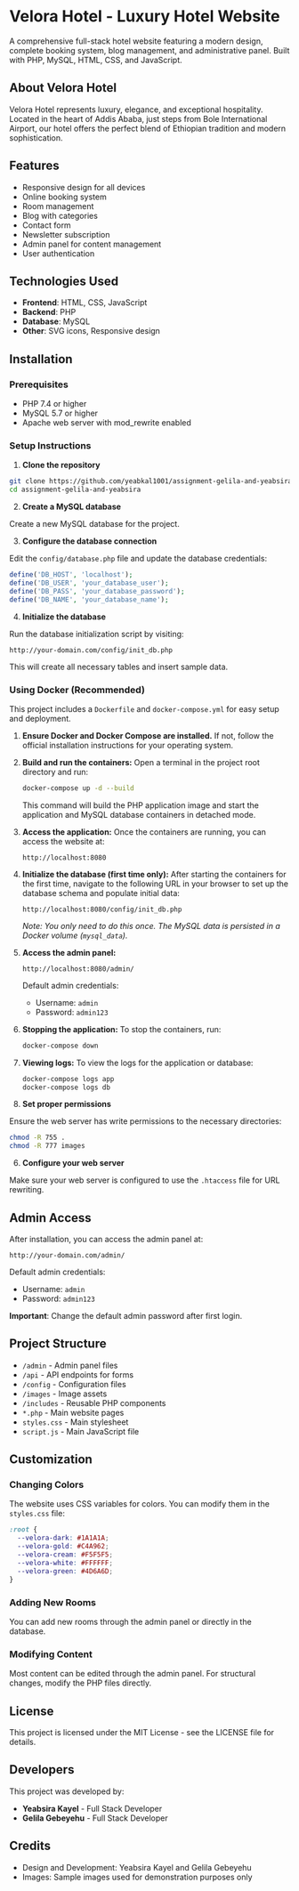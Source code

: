 # Velora Hotel - Luxury Hotel Website

A comprehensive full-stack hotel website featuring a modern design, complete booking system, blog management, and administrative panel. Built with PHP, MySQL, HTML, CSS, and JavaScript.

## About Velora Hotel

Velora Hotel represents luxury, elegance, and exceptional hospitality. Located in the heart of Addis Ababa, just steps from Bole International Airport, our hotel offers the perfect blend of Ethiopian tradition and modern sophistication.

## Features

- Responsive design for all devices
- Online booking system
- Room management
- Blog with categories
- Contact form
- Newsletter subscription
- Admin panel for content management
- User authentication

## Technologies Used

- **Frontend**: HTML, CSS, JavaScript
- **Backend**: PHP
- **Database**: MySQL
- **Other**: SVG icons, Responsive design

## Installation

### Prerequisites

- PHP 7.4 or higher
- MySQL 5.7 or higher
- Apache web server with mod_rewrite enabled

### Setup Instructions

1. **Clone the repository**

```bash
git clone https://github.com/yeabkal1001/assignment-gelila-and-yeabsira.git
cd assignment-gelila-and-yeabsira
```

2. **Create a MySQL database**

Create a new MySQL database for the project.

3. **Configure the database connection**

Edit the `config/database.php` file and update the database credentials:

```php
define('DB_HOST', 'localhost');
define('DB_USER', 'your_database_user');
define('DB_PASS', 'your_database_password');
define('DB_NAME', 'your_database_name');
```

4. **Initialize the database**

Run the database initialization script by visiting:

```
http://your-domain.com/config/init_db.php
```

This will create all necessary tables and insert sample data.

### Using Docker (Recommended)

This project includes a `Dockerfile` and `docker-compose.yml` for easy setup and deployment.

1.  **Ensure Docker and Docker Compose are installed.**
    If not, follow the official installation instructions for your operating system.

2.  **Build and run the containers:**
    Open a terminal in the project root directory and run:
    ```bash
    docker-compose up -d --build
    ```
    This command will build the PHP application image and start the application and MySQL database containers in detached mode.

3.  **Access the application:**
    Once the containers are running, you can access the website at:
    ```
    http://localhost:8080
    ```

4.  **Initialize the database (first time only):**
    After starting the containers for the first time, navigate to the following URL in your browser to set up the database schema and populate initial data:
    ```
    http://localhost:8080/config/init_db.php
    ```
    *Note: You only need to do this once. The MySQL data is persisted in a Docker volume (`mysql_data`).*

5.  **Access the admin panel:**
    ```
    http://localhost:8080/admin/
    ```
    Default admin credentials:
    - Username: `admin`
    - Password: `admin123`

6.  **Stopping the application:**
    To stop the containers, run:
    ```bash
    docker-compose down
    ```

7.  **Viewing logs:**
    To view the logs for the application or database:
    ```bash
    docker-compose logs app
    docker-compose logs db
    ```

5. **Set proper permissions**

Ensure the web server has write permissions to the necessary directories:

```bash
chmod -R 755 .
chmod -R 777 images
```

6. **Configure your web server**

Make sure your web server is configured to use the `.htaccess` file for URL rewriting.

## Admin Access

After installation, you can access the admin panel at:

```
http://your-domain.com/admin/
```

Default admin credentials:
- Username: `admin`
- Password: `admin123`

**Important**: Change the default admin password after first login.

## Project Structure

- `/admin` - Admin panel files
- `/api` - API endpoints for forms
- `/config` - Configuration files
- `/images` - Image assets
- `/includes` - Reusable PHP components
- `*.php` - Main website pages
- `styles.css` - Main stylesheet
- `script.js` - Main JavaScript file

## Customization

### Changing Colors

The website uses CSS variables for colors. You can modify them in the `styles.css` file:

```css
:root {
  --velora-dark: #1A1A1A;
  --velora-gold: #C4A962;
  --velora-cream: #F5F5F5;
  --velora-white: #FFFFFF;
  --velora-green: #4D6A6D;
}
```

### Adding New Rooms

You can add new rooms through the admin panel or directly in the database.

### Modifying Content

Most content can be edited through the admin panel. For structural changes, modify the PHP files directly.

## License

This project is licensed under the MIT License - see the LICENSE file for details.

## Developers

This project was developed by:

- **Yeabsira Kayel** - Full Stack Developer
- **Gelila Gebeyehu** - Full Stack Developer

## Credits

- Design and Development: Yeabsira Kayel and Gelila Gebeyehu
- Images: Sample images used for demonstration purposes only